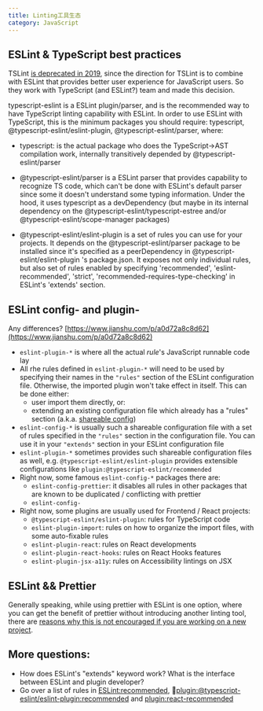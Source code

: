 ```yaml
---
title: Linting工具生态
category: JavaScript
---
```


## ESLint & TypeScript best practices

TSLint [is deprecated in 2019](https://blog.palantir.com/tslint-in-2019-1a144c2317a9), since the direction for TSLint is to combine with ESLint that provides better user experience for JavaScript users. So they work with TypeScript (and ESLint?) team and made this decision.

typescript-eslint is a ESLint plugin/parser, and is the recommended way to have TypeScript linting capability with ESLint. In order to use ESLint with TypeScript, this is the minimum packages you should require: typescript, @typescript-eslint/eslint-plugin, @typescript-eslint/parser, where:

* typescript: is the actual package who does the TypeScript->AST compilation work, internally transitively depended by @typescript-eslint/parser

* @typescript-eslint/parser is a ESLint parser that provides capability to recognize TS code, which can't be done with ESLint's default parser since some it doesn't understand some typing information. Under the hood, it uses typescript as a devDependency (but maybe in its internal dependency on the @typescript-eslint/typescript-estree and/or @typescript-eslint/scope-manager packages)

* @typescript-eslint/eslint-plugin is a set of rules you can use for your projects. It depends on the @typescript-eslint/parser package to be installed since it's specified as a peerDependency in @typescript-eslint/eslint-plugin 's package.json. It exposes not only individual rules, but also set of rules enabled by specifying 'recommended', 'eslint-recommended', 'strict', 'recommended-requires-type-checking' in ESLint's 'extends' section.

## ESLint config- and plugin-

Any differences? [https://www.jianshu.com/p/a0d72a8c8d62](https://www.jianshu.com/p/a0d72a8c8d62)

* `eslint-plugin-*` is where all the actual *rule*'s JavaScript runnable code lay
* All rhe rules defined in `eslint-plugin-*` will need to be used by specifying their names in the `"rules"` section of the ESLint configuration file. Otherwise, the imported plugin won't take effect in itself. This can be done either: 
  * user import them directly, or:
  * extending an existing configuration file which already has a "rules" section (a.k.a. [shareable config](https://eslint.org/docs/latest/developer-guide/shareable-configs))
* `eslint-config-*` is usually such a shareable configuration file with a set of rules specified in the `"rules"` section in the configuration file. You can use it in your `"extends"` section in your ESLint configuration file
* `eslint-plugin-*` sometimes provides such shareable configuration files as well, e.g. `@typescript-eslint/eslint-plugin` provides extensible configurations like `plugin:@typescript-eslint/recommended`
* Right now, some famous `eslint-config-*` packages there are: 
  * `eslint-config-prettier`: it disables all rules in other packages that are known to be duplicated / conflicting with prettier
  * `eslint-config-`
* Right now, some plugins are usually used for Frontend / React projects:
  * `@typescript-eslint/eslint-plugin`: rules for TypeScript code
  * `eslint-plugin-import`: rules on how to organize the import files, with some auto-fixable rules
  * `eslint-plugin-react`: rules on React developments
  * `eslint-plugin-react-hooks`: rules on React Hooks features 
  * `eslint-plugin-jsx-a11y`: rules on Accessibility lintings on JSX

## ESLint && Prettier 

Generally speaking, while using prettier with ESLint is one option, where you can get the benefit of prettier without introducing another linting tool, there are [reasons why this is not encouraged if you are working on a new project](https://prettier.io/docs/en/integrating-with-linters.html#notes).

## More questions:

* How does ESLint's "extends" keyword work? What is the interface between ESLint and plugin developer?
* Go over a list of rules in [ESLint:recommended](https://eslint.org/docs/latest/rules/), [plugin:@typescript-eslint/eslint-plugin:recommended](https://typescript-eslint.io/rules/) and [plugin:react-recommended](https://github.com/jsx-eslint/eslint-plugin-react#list-of-supported-rules)
